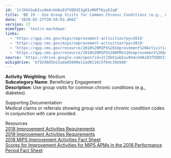 ```yaml
---
id: '1tJXbX1wbIuu9m4ckHAi83fVDDXI3gO1vMHFT6yyE2q8'
title: 'BE 19 - Use Group Visits for Common Chronic Conditions (e.g., diabetes)'
date: '2020-02-27T20:50:03.466Z'
version: 17
mimeType: 'text/x-markdown'
links:
  - 'https://qpp.cms.gov/mips/improvement-activities?py=2018'
  - 'https://qpp.cms.gov/mips/improvement-activities?py=2019'
  - 'https://qpp.cms.gov/resource/2018%20MIPS%20Improvement%20Activities%20Fact%20Sheet'
  - 'https://qpp.cms.gov/resource/2018%20MIPS%20APMs%20improvement%20Activities%20scores%20fact%20sheet'
source: 'https://drive.google.com/open?id=1tJXbX1wbIuu9m4ckHAi83fVDDXI3gO1vMHFT6yyE2q8'
wikigdrive: 'b79298d5e22adad5600e11ad6116c5fb4c39eb66'
---
```





**Activity Weighting**: Medium  
**Subcategory Name**: Beneficiary Engagement  
**Description**: Use group visits for common chronic conditions (e.g., diabetes).




Supporting Documentation  
Medical claims or referrals showing group visit and chronic condition codes in conjunction with care provided.




Resources  
[2018 Improvement Activities Requirements](https://qpp.cms.gov/mips/improvement-activities?py=2018)  
[2019 Improvement Activities Requirements](https://qpp.cms.gov/mips/improvement-activities?py=2019)  
[2018 MIPS Improvement Activities Fact Sheet](https://qpp.cms.gov/resource/2018%20MIPS%20Improvement%20Activities%20Fact%20Sheet)  
[Scores for Improvement Activities for MIPS APMs in the 2018 Performance Period Fact Sheet](https://qpp.cms.gov/resource/2018%20MIPS%20APMs%20improvement%20Activities%20scores%20fact%20sheet)
